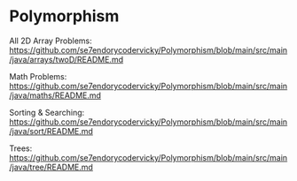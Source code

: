 # Polymorphism

All 2D Array Problems: https://github.com/se7endorycodervicky/Polymorphism/blob/main/src/main/java/arrays/twoD/README.md

Math Problems: https://github.com/se7endorycodervicky/Polymorphism/blob/main/src/main/java/maths/README.md

Sorting & Searching: https://github.com/se7endorycodervicky/Polymorphism/blob/main/src/main/java/sort/README.md

Trees: https://github.com/se7endorycodervicky/Polymorphism/blob/main/src/main/java/tree/README.md
